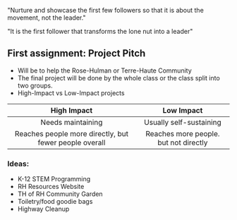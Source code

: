 "Nurture and showcase the first few followers so that it is about the movement, not the leader."

"It is the first follower that transforms the lone nut into a leader"


## First assignment: Project Pitch
- Will be to help the Rose-Hulman or Terre-Haute Community
- The final project will be done by the whole class or the class split into two groups.
- High-Impact vs Low-Impact projects


| High Impact | Low Impact |
| :---: | :---: |
| Needs maintaining | Usually self-sustaining |
| Reaches people more directly, but fewer people overall | Reaches more people. but not directly |



### Ideas:
- K-12 STEM Programming
- RH Resources Website
- TH of RH Community Garden
- Toiletry/food goodie bags
- Highway Cleanup

